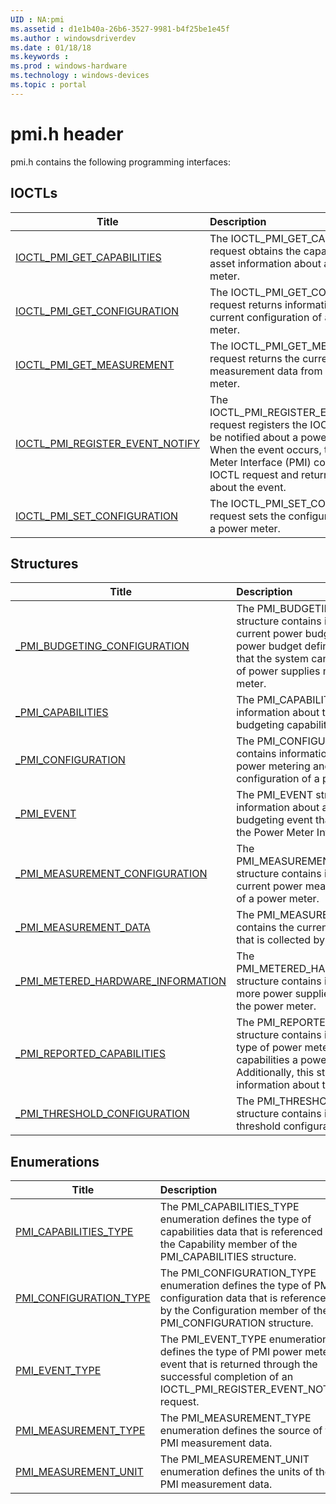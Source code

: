```yaml
---
UID : NA:pmi
ms.assetid : d1e1b40a-26b6-3527-9981-b4f25be1e45f
ms.author : windowsdriverdev
ms.date : 01/18/18
ms.keywords : 
ms.prod : windows-hardware
ms.technology : windows-devices
ms.topic : portal
---
```


# pmi.h header



pmi.h contains the following programming interfaces:




## IOCTLs
| Title | Description |
| ---- |:---- |
| [IOCTL_PMI_GET_CAPABILITIES](ni-pmi-ioctl_pmi_get_capabilities.md) | The IOCTL_PMI_GET_CAPABILITIES request obtains the capability and asset information about a power meter. |
| [IOCTL_PMI_GET_CONFIGURATION](ni-pmi-ioctl_pmi_get_configuration.md) | The IOCTL_PMI_GET_CONFIGURATION request returns information about the current configuration of a power meter. |
| [IOCTL_PMI_GET_MEASUREMENT](ni-pmi-ioctl_pmi_get_measurement.md) | The IOCTL_PMI_GET_MEASUREMENT request returns the current measurement data from a power meter. |
| [IOCTL_PMI_REGISTER_EVENT_NOTIFY](ni-pmi-ioctl_pmi_register_event_notify.md) | The IOCTL_PMI_REGISTER_EVENT_NOTIFY request registers the IOCTL initiator to be notified about a power meter event. When the event occurs, the Power Meter Interface (PMI) completes the IOCTL request and returns information about the event. |
| [IOCTL_PMI_SET_CONFIGURATION](ni-pmi-ioctl_pmi_set_configuration.md) | The IOCTL_PMI_SET_CONFIGURATION request sets the configuration data for a power meter. |




## Structures
| Title | Description |
| ---- |:---- |
| [_PMI_BUDGETING_CONFIGURATION](ns-pmi-_pmi_budgeting_configuration.md) | The PMI_BUDGETING_CONFIGURATION structure contains information about the current power budget of a power meter. A power budget defines how much power that the system can consume from the set of power supplies monitored by the power meter. |
| [_PMI_CAPABILITIES](ns-pmi-_pmi_capabilities.md) | The PMI_CAPABILITIES structure contains information about the power metering and budgeting capabilities of a power meter. |
| [_PMI_CONFIGURATION](ns-pmi-_pmi_configuration.md) | The PMI_CONFIGURATION structure contains information about the current power metering and budgeting configuration of a power meter. |
| [_PMI_EVENT](ns-pmi-_pmi_event.md) | The PMI_EVENT structure contains information about a power metering and budgeting event that is signaled through the Power Meter Interface (PMI). |
| [_PMI_MEASUREMENT_CONFIGURATION](ns-pmi-_pmi_measurement_configuration.md) | The PMI_MEASUREMENT_CONFIGURATION structure contains information about the current power measurement configuration of a power meter. |
| [_PMI_MEASUREMENT_DATA](ns-pmi-_pmi_measurement_data.md) | The PMI_MEASUREMENT_DATA structure contains the current power measurement that is collected by a power meter. |
| [_PMI_METERED_HARDWARE_INFORMATION](ns-pmi-_pmi_metered_hardware_information.md) | The PMI_METERED_HARDWARE_INFORMATION structure contains information about one or more power supplies that are monitored by the power meter. |
| [_PMI_REPORTED_CAPABILITIES](ns-pmi-_pmi_reported_capabilities.md) | The PMI_REPORTED_CAPABILITIES structure contains information about the type of power metering and budgeting capabilities a power meter supports. Additionally, this structure contains asset information about the power meter itself. |
| [_PMI_THRESHOLD_CONFIGURATION](ns-pmi-_pmi_threshold_configuration.md) | The PMI_THRESHOLD_CONFIGURATION structure contains information about the threshold configuration of the power meter. |


## Enumerations
| Title | Description |
| ---- |:---- |
| [PMI_CAPABILITIES_TYPE](ne-pmi-pmi_capabilities_type.md) | The PMI_CAPABILITIES_TYPE enumeration defines the type of capabilities data that is referenced by the Capability member of the PMI_CAPABILITIES structure. |
| [PMI_CONFIGURATION_TYPE](ne-pmi-pmi_configuration_type.md) | The PMI_CONFIGURATION_TYPE enumeration defines the type of PMI configuration data that is referenced by the Configuration member of the PMI_CONFIGURATION structure. |
| [PMI_EVENT_TYPE](ne-pmi-pmi_event_type.md) | The PMI_EVENT_TYPE enumeration defines the type of PMI power meter event that is returned through the successful completion of an IOCTL_PMI_REGISTER_EVENT_NOTIFY request. |
| [PMI_MEASUREMENT_TYPE](ne-pmi-pmi_measurement_type.md) | The PMI_MEASUREMENT_TYPE enumeration defines the source of the PMI measurement data. |
| [PMI_MEASUREMENT_UNIT](ne-pmi-pmi_measurement_unit.md) | The PMI_MEASUREMENT_UNIT enumeration defines the units of the PMI measurement data. |